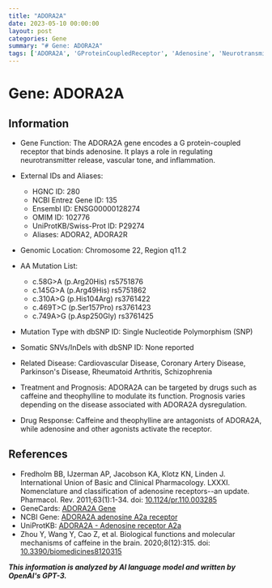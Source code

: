 ```yaml
---
title: "ADORA2A"
date: 2023-05-10 00:00:00
layout: post
categories: Gene
summary: "# Gene: ADORA2A"
tags: ['ADORA2A', 'GProteinCoupledReceptor', 'Adenosine', 'Neurotransmitter', 'Caffeine', 'DrugTarget', 'CardiovascularDisease', 'Schizophrenia']
---
```


# Gene: ADORA2A

## Information

- Gene Function: The ADORA2A gene encodes a G protein-coupled receptor that binds adenosine. It plays a role in regulating neurotransmitter release, vascular tone, and inflammation.

- External IDs and Aliases:
    - HGNC ID: 280
    - NCBI Entrez Gene ID: 135
    - Ensembl ID: ENSG00000128274
    - OMIM ID: 102776
    - UniProtKB/Swiss-Prot ID: P29274
    - Aliases: ADORA2, ADORA2R

- Genomic Location: Chromosome 22, Region q11.2

- AA Mutation List:
    - c.58G>A (p.Arg20His) rs5751876
    - c.145G>A (p.Arg49His) rs5751862
    - c.310A>G (p.His104Arg) rs3761422
    - c.469T>C (p.Ser157Pro) rs3761423
    - c.749A>G (p.Asp250Gly) rs3761425

- Mutation Type with dbSNP ID: Single Nucleotide Polymorphism (SNP)

- Somatic SNVs/InDels with dbSNP ID: None reported

- Related Disease: Cardiovascular Disease, Coronary Artery Disease, Parkinson's Disease, Rheumatoid Arthritis, Schizophrenia

- Treatment and Prognosis: ADORA2A can be targeted by drugs such as caffeine and theophylline to modulate its function. Prognosis varies depending on the disease associated with ADORA2A dysregulation.

- Drug Response: Caffeine and theophylline are antagonists of ADORA2A, while adenosine and other agonists activate the receptor.

## References
- Fredholm BB, IJzerman AP, Jacobson KA, Klotz KN, Linden J. International Union of Basic and Clinical Pharmacology. LXXXI. Nomenclature and classification of adenosine receptors--an update. Pharmacol. Rev. 2011;63(1):1-34. doi: [10.1124/pr.110.003285]([Click](https://doi.org/10.1124/pr.110.003285))
- GeneCards: [ADORA2A Gene]([Click](https://www.genecards.org/cgi-bin/carddisp.pl?gene=ADORA2A))
- NCBI Gene: [ADORA2A adenosine A2a receptor]([Click](https://www.ncbi.nlm.nih.gov/gene/135))
- UniProtKB: [ADORA2A - Adenosine receptor A2a]([Click](https://www.uniprot.org/uniprot/P29274))
- Zhou Y, Wang Y, Cao Z, et al. Biological functions and molecular mechanisms of caffeine in the brain. 2020;8(12):315. doi: [10.3390/biomedicines8120315]([Click](https://doi.org/10.3390/biomedicines8120315))

**_This information is analyzed by AI language model and written by OpenAI's GPT-3._**
